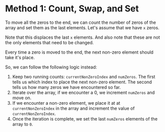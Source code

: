 # Method 1: Count, Swap, and Set

To move all the zeros to the end, we can count the number of zeros of the array and set them as the last elements. Let's assume that we have `x` zeros.

Note that this displaces the last `x` elements. And also note that these are not the only elements that need to be changed.

Every time a zero is moved to the end, the next non-zero element should take it's place.

So, we can follow the following logic instead:

1. Keep two running counts: `currentNonZeroIndex` and `numZeros`. The first tells us which index to place the next non-zero element. The second tells us how many zeros we have encountered so far.
2. Iterate over the array, if we encounter a 0, we increment `numZeros` and move on.
3. If we encounter a non-zero element, we place it at at `currentNonZeroIndex` in the array and increment the value of `currentNonZeroIndex`.
4. Once the iteration is complete, we set the last `numZeros` elements of the array to `0`.
